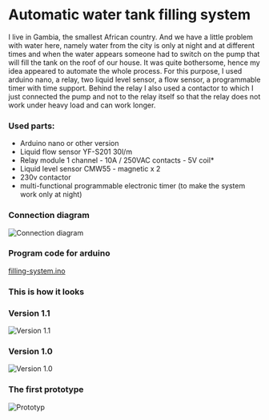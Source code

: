 # Automatic water tank filling system
I live in Gambia, the smallest African country.  And we have a little problem with water here, namely water from the city is only at night and at different times and when the water appears someone had to switch on the pump that will fill the tank on the roof of our house.  It was quite bothersome, hence my idea appeared to automate the whole process.
For this purpose, I used arduino nano, a relay, two liquid level sensor, a flow sensor, a programmable timer with time support. Behind the relay I also used a contactor to which I just connected the pump and not to the relay itself so that the relay does not work under heavy load and can work longer.

### Used parts:
* Arduino nano or other version
* Liquid flow sensor YF-S201 30l/m
* Relay module 1 channel - 10A / 250VAC contacts - 5V coil*
* Liquid level sensor CMW55 - magnetic x 2
* 230v contactor
* multi-functional programmable electronic timer (to make the system work only at night)

### Connection diagram
![Connection diagram](http://url/to/img.png)

### Program code for arduino
[filling-system.ino](https://github.com/stanik120/Automatic-water-tank-filling-system/blob/master/filling-system.ino)

### This is how it looks

### Version 1.1
![Version 1.1](http://url/to/img.png)

### Version 1.0
![Version 1.0](http://url/to/img.png)

### The first prototype
![Prototyp](http://url/to/img.png)

